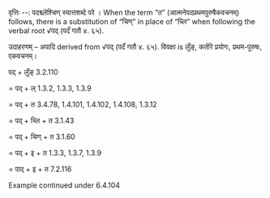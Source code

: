 

वृत्तिः --: पदश्च्लेश्चिण् स्यात्तशब्दे परे । When the term “त” (आत्मनेपदप्रथमपुरुषैकवचनम्) follows, there is a substitution of “चिण्” in place of “च्लि” when following the verbal root √पद् (पदँ गतौ ४. ६५).


उदाहरणम् – अपादि derived from √पद् (पदँ गतौ ४. ६५). विवक्षा is लुँङ्, कर्तरि प्रयोगः, प्रथम-पुरुषः, एकवचनम्।


पद् + लुँङ् 3.2.110

= पद् + ल् 1.3.2, 1.3.3, 1.3.9

= पद् + त 3.4.78, 1.4.101, 1.4.102, 1.4.108, 1.3.12

= पद् + च्लि + त 3.1.43

= पद् + चिण् + त 3.1.60

= पद् + इ + त 1.3.3, 1.3.7, 1.3.9

= पाद् + इ + त 7.2.116


Example continued under 6.4.104

